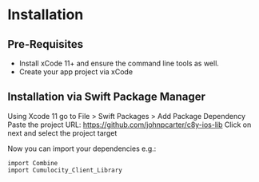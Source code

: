 # Installation #

## Pre-Requisites ##
- Install xCode 11+ and ensure the command line tools as well. 
- Create your app project via xCode

## Installation via Swift Package Manager ##

Using Xcode 11 go to File > Swift Packages > Add Package Dependency
Paste the project URL: https://github.com/johnpcarter/c8y-ios-lib
Click on next and select the project target

Now you can import your dependencies e.g.:
```
import Combine
import Cumulocity_Client_Library
```